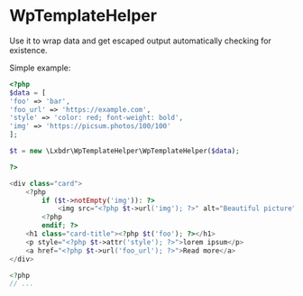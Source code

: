 # WpTemplateHelper

Use it to wrap data and get escaped output automatically checking for existence.

Simple example:

```php
<?php
$data = [
'foo' => 'bar',
'foo_url' => 'https://example.com',
'style' => 'color: red; font-weight: bold',
'img' => 'https://picsum.photos/100/100'
];

$t = new \Lxbdr\WpTemplateHelper\WpTemplateHelper($data);

?>

<div class="card">
    <?php
        if ($t->notEmpty('img')): ?>
            <img src="<?php $t->url('img'); ?>" alt="Beautiful picture">
        <?php
        endif; ?>
    <h1 class="card-title"><?php $t('foo'); ?></h1>
    <p style="<?php $t->attr('style'); ?>">lorem ipsum</p>
    <a href="<?php $t->url('foo_url'); ?>">Read more</a> 
</div>

<?php
// ...
```
